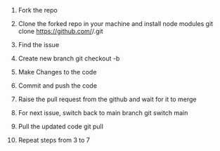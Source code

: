 1. Fork the repo

2. Clone the forked repo in your machine and install node modules
    git clone https://github.com/<your-username>/<repository-name>.git

3. Find the issue 

4. Create new branch 
    git checkout -b <branch-name>

5. Make Changes to the code

6. Commit and push the code

7. Raise the pull request from the github and wait for it to merge

8. For next issue, switch back to main branch
    git switch main

9. Pull the updated code
    git pull

10. Repeat steps from 3 to 7